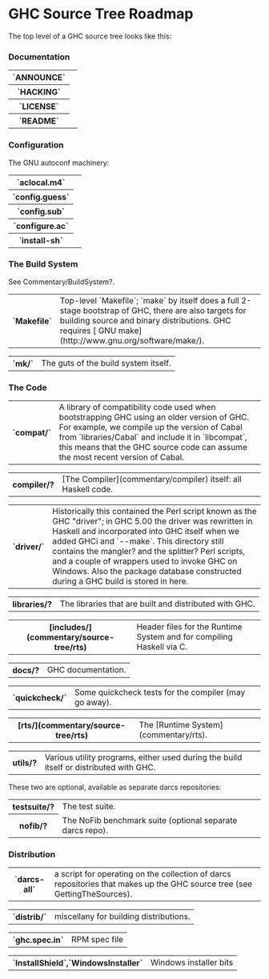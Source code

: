# GHC Source Tree Roadmap



The top level of a GHC source tree looks like this:


### Documentation


<table><tr><th>`ANNOUNCE`</th>
<td>
</td></tr>
<tr><th>`HACKING`</th>
<td>
</td></tr>
<tr><th>`LICENSE`</th>
<td>
</td></tr>
<tr><th>`README`</th>
<td>
</td></tr></table>


### Configuration



The GNU autoconf machinery:


<table><tr><th>`aclocal.m4`</th>
<td>
</td></tr>
<tr><th>`config.guess`</th>
<td>
</td></tr>
<tr><th>`config.sub`</th>
<td>
</td></tr>
<tr><th>`configure.ac`</th>
<td>
</td></tr>
<tr><th>`install-sh`</th>
<td>
</td></tr></table>


### The Build System



See Commentary/BuildSystem?.


<table><tr><th>`Makefile`</th>
<td>
Top-level `Makefile`; `make` by itself does a full 2-stage
bootstrap of GHC, there are also targets for building source and
binary distributions.  GHC requires
[ GNU make](http://www.gnu.org/software/make/).
</td></tr></table>


<table><tr><th>`mk/`</th>
<td>
The guts of the build system itself.
</td></tr></table>


### The Code


<table><tr><th>`compat/`</th>
<td>
A library of compatibility code used when bootstrapping GHC using an
older version of GHC.  For example, we compile up the version of
Cabal from `libraries/Cabal` and include it in `libcompat`,
this means that the GHC source code can assume the most recent
version of Cabal.
</td></tr></table>


<table><tr><th>compiler/?</th>
<td>
[The Compiler](commentary/compiler) itself: all Haskell code.
</td></tr></table>


<table><tr><th>`driver/`</th>
<td>
Historically this contained the Perl script known as the GHC
"driver"; in GHC 5.00 the driver was rewritten in Haskell and
incorporated into GHC itself when we added GHCi and `--make`.
This directory still contains the mangler?
and the splitter? Perl scripts, and a couple
of wrappers used to invoke GHC on Windows.  Also the package
database constructed during a GHC build is stored in here.
</td></tr></table>


<table><tr><th>libraries/?</th>
<td>
The libraries that are built and distributed with GHC.
</td></tr></table>


<table><tr><th>[includes/](commentary/source-tree/rts)</th>
<td>
Header files for the Runtime System and for compiling Haskell via C.
</td></tr></table>


<table><tr><th>docs/?</th>
<td>
GHC documentation.
</td></tr></table>


<table><tr><th>`quickcheck/`</th>
<td>
Some quickcheck tests for the compiler (may go away).
</td></tr></table>


<table><tr><th>[rts/](commentary/source-tree/rts)</th>
<td>
The [Runtime System](commentary/rts).
</td></tr></table>


<table><tr><th>utils/?</th>
<td>
Various utility programs, either used during the build itself or
distributed with GHC.
</td></tr></table>



These two are optional, available as separate darcs repositories:


<table><tr><th>testsuite/?</th>
<td>
The test suite.
</td></tr>
<tr><th>nofib/?</th>
<td>
The NoFib benchmark suite (optional separate darcs repo).
</td></tr></table>


### Distribution


<table><tr><th>`darcs-all`</th>
<td>
a script for operating on the collection of darcs
repositories that makes up the GHC source tree (see GettingTheSources).
</td></tr></table>


<table><tr><th>`distrib/`</th>
<td>
miscellany for building distributions.
</td></tr></table>


<table><tr><th>`ghc.spec.in`</th>
<td>
RPM spec file
</td></tr></table>


<table><tr><th>`InstallShield`,`WindowsInstaller`</th>
<td>
Windows installer bits
</td></tr></table>


